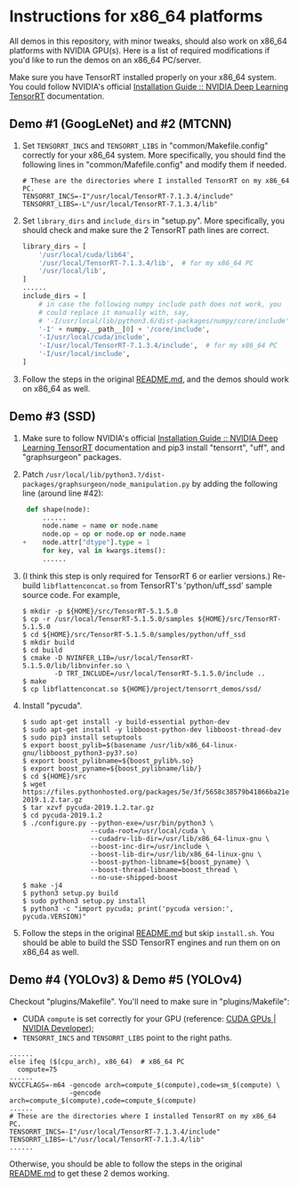 # Instructions for x86_64 platforms

All demos in this repository, with minor tweaks, should also work on x86_64 platforms with NVIDIA GPU(s).  Here is a list of required modifications if you'd like to run the demos on an x86_64 PC/server.


Make sure you have TensorRT installed properly on your x86_64 system.  You could follow NVIDIA's official [Installation Guide :: NVIDIA Deep Learning TensorRT](https://docs.nvidia.com/deeplearning/tensorrt/install-guide/index.html) documentation.

Demo #1 (GoogLeNet) and #2 (MTCNN)
----------------------------------

1. Set `TENSORRT_INCS` and `TENSORRT_LIBS` in "common/Makefile.config" correctly for your x86_64 system.  More specifically, you should find the following lines in "common/Mafefile.config" and modify them if needed.

   ```
   # These are the directories where I installed TensorRT on my x86_64 PC.
   TENSORRT_INCS=-I"/usr/local/TensorRT-7.1.3.4/include"
   TENSORRT_LIBS=-L"/usr/local/TensorRT-7.1.3.4/lib"
   ```

2. Set `library_dirs` and `include_dirs` in "setup.py".  More specifically, you should check and make sure the 2 TensorRT path lines are correct.

   ```python
   library_dirs = [
       '/usr/local/cuda/lib64',
       '/usr/local/TensorRT-7.1.3.4/lib',  # for my x86_64 PC
       '/usr/local/lib',
   ]
   ......
   include_dirs = [
       # in case the following numpy include path does not work, you
       # could replace it manually with, say,
       # '-I/usr/local/lib/python3.6/dist-packages/numpy/core/include',
       '-I' + numpy.__path__[0] + '/core/include',
       '-I/usr/local/cuda/include',
       '-I/usr/local/TensorRT-7.1.3.4/include',  # for my x86_64 PC
       '-I/usr/local/include',
   ]
   ```

3. Follow the steps in the original [README.md](https://github.com/jkjung-avt/tensorrt_demos/blob/master/README.md), and the demos should work on x86_64 as well.

Demo #3 (SSD)
-------------

1. Make sure to follow NVIDIA's official [Installation Guide :: NVIDIA Deep Learning TensorRT](https://docs.nvidia.com/deeplearning/tensorrt/install-guide/index.html) documentation and pip3 install "tensorrt", "uff", and "graphsurgeon" packages.

2. Patch `/usr/local/lib/python3.?/dist-packages/graphsurgeon/node_manipulation.py` by adding the following line (around line #42):

   ```python
    def shape(node):
        ......
        node.name = name or node.name
        node.op = op or node.op or node.name
   +    node.attr["dtype"].type = 1
        for key, val in kwargs.items():
        ......
   ```
3. (I think this step is only required for TensorRT 6 or earlier versions.)  Re-build `libflattenconcat.so` from TensorRT's 'python/uff_ssd' sample source code.  For example,

   ```shell
   $ mkdir -p ${HOME}/src/TensorRT-5.1.5.0
   $ cp -r /usr/local/TensorRT-5.1.5.0/samples ${HOME}/src/TensorRT-5.1.5.0
   $ cd ${HOME}/src/TensorRT-5.1.5.0/samples/python/uff_ssd
   $ mkdir build
   $ cd build
   $ cmake -D NVINFER_LIB=/usr/local/TensorRT-5.1.5.0/lib/libnvinfer.so \
           -D TRT_INCLUDE=/usr/local/TensorRT-5.1.5.0/include ..
   $ make
   $ cp libflattenconcat.so ${HOME}/project/tensorrt_demos/ssd/
   ```

4. Install "pycuda".

   ```shell
   $ sudo apt-get install -y build-essential python-dev
   $ sudo apt-get install -y libboost-python-dev libboost-thread-dev
   $ sudo pip3 install setuptools
   $ export boost_pylib=$(basename /usr/lib/x86_64-linux-gnu/libboost_python3-py3?.so)
   $ export boost_pylibname=${boost_pylib%.so}
   $ export boost_pyname=${boost_pylibname/lib/}
   $ cd ${HOME}/src
   $ wget https://files.pythonhosted.org/packages/5e/3f/5658c38579b41866ba21ee1b5020b8225cec86fe717e4b1c5c972de0a33c/pycuda-2019.1.2.tar.gz
   $ tar xzvf pycuda-2019.1.2.tar.gz
   $ cd pycuda-2019.1.2
   $ ./configure.py --python-exe=/usr/bin/python3 \
                    --cuda-root=/usr/local/cuda \
                    --cudadrv-lib-dir=/usr/lib/x86_64-linux-gnu \
                    --boost-inc-dir=/usr/include \
                    --boost-lib-dir=/usr/lib/x86_64-linux-gnu \
                    --boost-python-libname=${boost_pyname} \
                    --boost-thread-libname=boost_thread \
                    --no-use-shipped-boost
   $ make -j4
   $ python3 setup.py build
   $ sudo python3 setup.py install
   $ python3 -c "import pycuda; print('pycuda version:', pycuda.VERSION)"
   ```

5. Follow the steps in the original [README.md](https://github.com/jkjung-avt/tensorrt_demos/blob/master/README.md) but skip `install.sh`.  You should be able to build the SSD TensorRT engines and run them on on x86_64 as well.

Demo #4 (YOLOv3) & Demo #5 (YOLOv4)
-----------------------------------

Checkout "plugins/Makefile".  You'll need to make sure in "plugins/Makefile":

* CUDA `compute` is set correctly for your GPU (reference: [CUDA GPUs | NVIDIA Developer]());
* `TENSORRT_INCS` and `TENSORRT_LIBS` point to the right paths.

```
......
else ifeq ($(cpu_arch), x86_64)  # x86_64 PC
  compute=75
......
NVCCFLAGS=-m64 -gencode arch=compute_$(compute),code=sm_$(compute) \
               -gencode arch=compute_$(compute),code=compute_$(compute)
......
# These are the directories where I installed TensorRT on my x86_64 PC.
TENSORRT_INCS=-I"/usr/local/TensorRT-7.1.3.4/include"
TENSORRT_LIBS=-L"/usr/local/TensorRT-7.1.3.4/lib"
......
```

Otherwise, you should be able to follow the steps in the original [README.md](https://github.com/jkjung-avt/tensorrt_demos/blob/master/README.md) to get these 2 demos working.

